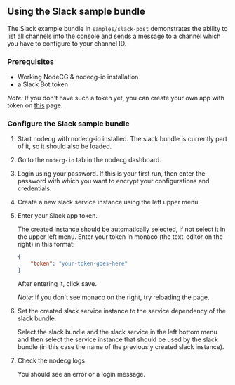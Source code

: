 ## Using the Slack sample bundle

The Slack example bundle in `samples/slack-post` demonstrates the ability to list all channels into the console and sends a message to a channel which you have to configure to your channel ID.

### Prerequisites

-   Working NodeCG & nodecg-io installation
-   a Slack Bot token

_Note:_ If you don't have such a token yet, you can create your own app with token on [this](https://app.slack.com/apps-manage/) page.

### Configure the Slack sample bundle

1. Start nodecg with nodecg-io installed. The slack bundle is currently part of it, so it should also be loaded.

2. Go to the `nodecg-io` tab in the nodecg dashboard.

3. Login using your password. If this is your first run, then enter the password with which you want to encrypt your configurations and credentials.

4. Create a new slack service instance using the left upper menu.

5. Enter your Slack app token.

    The created instance should be automatically selected, if not select it in the upper left menu. Enter your token in monaco (the text-editor on the right) in this format:

    ```json
    {
        "token": "your-token-goes-here"
    }
    ```

    After entering it, click save.

    _Note:_ If you don't see monaco on the right, try reloading the page.

6. Set the created slack service instance to the service dependency of the slack bundle.

    Select the slack bundle and the slack service in the left bottom menu and then select the service instance that should be used by the slack bundle (in this case the name of the previously created slack instance).

7. Check the nodecg logs

    You should see an error or a login message.
